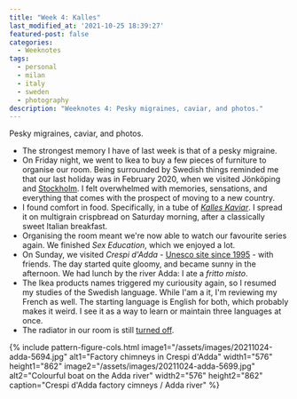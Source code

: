 ```yaml
---
title: "Week 4: Kalles"
last_modified_at: '2021-10-25 18:39:27'
featured-post: false
categories:
  - Weeknotes
tags:
  - personal
  - milan
  - italy
  - sweden
  - photography
description: "Weeknotes 4: Pesky migraines, caviar, and photos."
---
```

<p class="lead">Pesky migraines, caviar, and photos.</p>

<!--more-->

<ul class="smd-ul">
  <li>The strongest memory I have of last week is that of a pesky migraine.</li>
  <li>On Friday night, we went to Ikea to buy a few pieces of furniture to organise our room. Being surrounded by Swedish things reminded me that our last holiday was in February 2020, when we visited Jönköping and <a href="https://www.flickr.com/photos/silvia-m/albums/72157623257284595">Stockholm</a>. I felt overwhelmed with memories, sensations, and everything that comes with the prospect of moving to a new country.</li>
  <li>I found comfort in food. Specifically, in a tube of <a href="https://www.scandikitchen.co.uk/product/abba-kalles-kaviar-original-190g-2/"><em>Kalles Kaviar</em></a>. I spread it on multigrain crispbread on Saturday morning, after a classically sweet Italian breakfast.</li>
  <li>Organising the room meant we're now able to watch our favourite series again. We finished <em>Sex Education</em>, which we enjoyed a lot.</li>
  <li>On Sunday, we visited <em>Crespi d'Adda</em> - <a href="https://visitcrespi.it/en/">Unesco site since 1995</a> - with friends. The day started quite gloomy, and became sunny in the afternoon. We had lunch by the river Adda: I ate a <em>fritto misto</em>.</li>
  <li>The Ikea products names triggered my curiousity again, so I resumed my studies of the Swedish language. While I'am a it, I'm reviewing my French as well. The starting language is English for both, which probably makes it weird. I see it as a way to learn or maintain three languages at once.</li>
  <li>The radiator in our room is still <a href="https://silviamaggidesign.com/weeknotes/weeknotes-3/">turned off</a>.</li>
</ul>

{% include pattern-figure-cols.html image1="/assets/images/20211024-adda-5694.jpg" alt1="Factory chimneys in Crespi d'Adda" width1="576" height1="862" image2="/assets/images/20211024-adda-5699.jpg" alt2="Colourful boat on the Adda river" width2="576" height2="862" caption="Crespi d'Adda factory cimneys / Adda river" %}